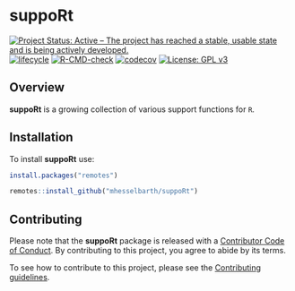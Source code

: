 
<!-- README.md is generated from README.Rmd. Please edit that file -->

# suppoRt

<!-- badges: start -->

[![Project Status: Active – The project has reached a stable, usable
state and is being actively
developed.](https://www.repostatus.org/badges/latest/active.svg)](https://www.repostatus.org/#active)
[![lifecycle](https://img.shields.io/badge/lifecycle-experimental-orange.svg)](https://www.tidyverse.org/lifecycle/#experimental)
[![R-CMD-check](https://github.com/mhesselbarth/suppoRt/actions/workflows/R-CMD-check.yaml/badge.svg)](https://github.com/mhesselbarth/suppoRt/actions/workflows/R-CMD-check.yaml)
[![codecov](https://codecov.io/gh/mhesselbarth/suppoRt/branch/main/graph/badge.svg?token=7jRqHcow3n)](https://codecov.io/gh/mhesselbarth/suppoRt)
[![License: GPL
v3](https://img.shields.io/badge/License-GPLv3-blue.svg)](https://www.gnu.org/licenses/gpl-3.0)

<!-- badges: end -->

## Overview

**suppoRt** is a growing collection of various support functions for
`R`.

## Installation

To install **suppoRt** use:

``` r
install.packages("remotes")

remotes::install_github("mhesselbarth/suppoRt")
```

## Contributing

Please note that the **suppoRt** package is released with a [Contributor
Code of Conduct](CODE_OF_CONDUCT.md). By contributing to this project,
you agree to abide by its terms.

To see how to contribute to this project, please see the [Contributing
guidelines](CONTRIBUTING.md).
